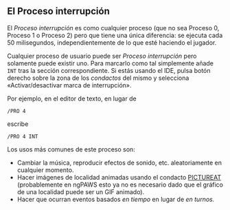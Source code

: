 ## El Proceso interrupción

El _Proceso interrupción_ es como cualquier proceso \(que no sea Proceso 0, Proceso 1 o Proceso 2\) pero que tiene una única diferencia: se ejecuta cada 50 milisegundos, independientemente de lo que esté haciendo el jugador.

Cualquier proceso de usuario puede ser _Proceso interrupción_ pero solamente puede existir uno. Para marcarlo como tal simplemente añade `INT` tras la sección correspondiente. Si estás usando el IDE, pulsa botón derecho sobre la zona de los _condactos_ del mismo y selecciona «Activar/desactivar marca de interrupción».

Por ejemplo, en el editor de texto, en lugar de

`/PRO 4`

escribe

`/PRO 4 INT`

Los usos más comunes de este proceso son:

* Cambiar la música, reproducir efectos de sonido, etc. aleatoriamente en cualquier momento.
* Hacer imágenes de localidad animadas usando el condacto [PICTUREAT](PICTUREAT_ES) \(probablemente en ngPAWS esto ya no es necesario dado que el gráfico de una localidad puede ser un GIF animado\).
* Hacer que ocurran eventos basados _en tiempo_ en lugar de _en turnos._



